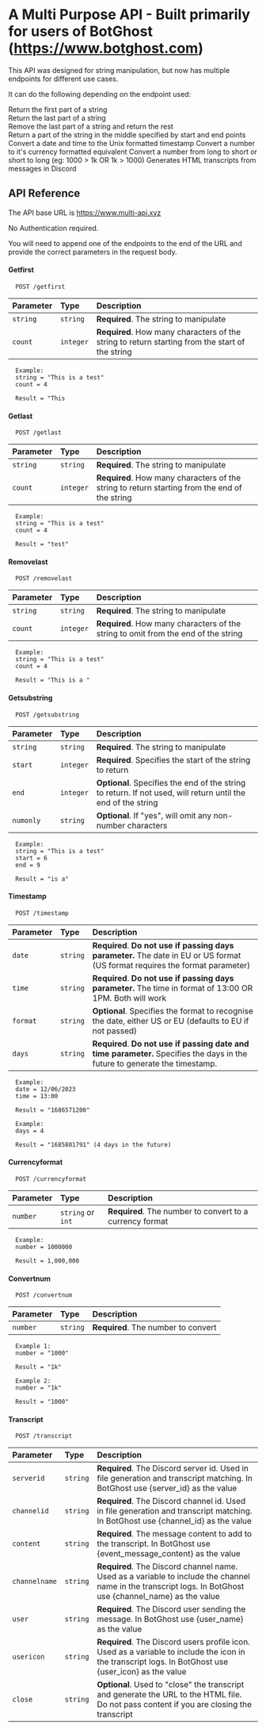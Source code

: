 # A Multi Purpose API - Built primarily for users of BotGhost (https://www.botghost.com)

This API was designed for string manipulation, but now has multiple endpoints for different use cases.

It can do the following depending on the endpoint used:

Return the first part of a string  
Return the last part of a string  
Remove the last part of a string and return the rest  
Return a part of the string in the middle specified by start and end points
Convert a date and time to the Unix formatted timestamp
Convert a number to it's currency formatted equivalent
Convert a number from long to short or short to long (eg: 1000 > 1k OR 1k > 1000)
Generates HTML transcripts from messages in Discord

## API Reference

The API base URL is https://www.multi-api.xyz

No Authentication required.

You will need to append one of the endpoints to the end of the URL and provide the correct parameters in the request body.

#### Getfirst

```
  POST /getfirst
```

| Parameter | Type     | Description                |
| :-------- | :------- | :------------------------- |
| `string` | `string` | **Required**. The string to manipulate |
| `count` | `integer` | **Required**. How many characters of the string to return starting from the start of the string |

```
  Example:
  string = "This is a test"
  count = 4

  Result = "This
```

#### Getlast

```
  POST /getlast
```

| Parameter | Type     | Description                |
| :-------- | :------- | :------------------------- |
| `string` | `string` | **Required**. The string to manipulate |
| `count` | `integer` | **Required**. How many characters of the string to return starting from the end of the string |

```
  Example:
  string = "This is a test"
  count = 4

  Result = "test"
```
#### Removelast

```
  POST /removelast
```

| Parameter | Type     | Description                |
| :-------- | :------- | :------------------------- |
| `string` | `string` | **Required**. The string to manipulate |
| `count` | `integer` | **Required**. How many characters of the string to omit from the end of the string |

```
  Example:
  string = "This is a test"
  count = 4

  Result = "This is a "
```
#### Getsubstring

```
  POST /getsubstring
```

| Parameter | Type     | Description                |
| :-------- | :------- | :------------------------- |
| `string` | `string` | **Required**. The string to manipulate |
| `start` | `integer` | **Required**. Specifies the start of the string to return |
| `end` | `integer` | **Optional**. Specifies the end of the string to return. If not used, will return until the end of the string |
| `numonly` | `string` | **Optional**. If "yes", will omit any non-number characters |

```
  Example:
  string = "This is a test"
  start = 6
  end = 9

  Result = "is a"
```
#### Timestamp

```
  POST /timestamp
```

| Parameter | Type     | Description                |
| :-------- | :------- | :------------------------- |
| `date` | `string` | **Required**. **Do not use if passing days parameter.** The date in EU or US format (US format requires the format parameter) |
| `time` | `string` | **Required**. **Do not use if passing days parameter.** The time in format of 13:00 OR 1PM. Both will work |
| `format` | `string` | **Optional**. Specifies the format to recognise the date, either US or EU (defaults to EU if not passed) |
| `days` | `string` | **Required**. **Do not use if passing date and time parameter.** Specifies the days in the future to generate the timestamp. |

```
  Example:
  date = 12/06/2023
  time = 13:00

  Result = "1686571200"

  Example:
  days = 4

  Result = "1685801791" (4 days in the future)
```
#### Currencyformat

```
  POST /currencyformat
```

| Parameter | Type     | Description                |
| :-------- | :------- | :------------------------- |
| `number` | `string` or `int` | **Required**. The number to convert to a currency format |

```
  Example:
  number = 1000000

  Result = 1,000,000
```
#### Convertnum

```
  POST /convertnum
```

| Parameter | Type     | Description                |
| :-------- | :------- | :------------------------- |
| `number` | `string` | **Required**. The number to convert |

```
  Example 1:
  number = "1000"

  Result = "1k"

  Example 2:
  number = "1k"

  Result = "1000"
```
#### Transcript

```
  POST /transcript
```

| Parameter | Type     | Description                |
| :-------- | :------- | :------------------------- |
| `serverid` | `string` | **Required**. The Discord server id. Used in file generation and transcript matching. In BotGhost use {server_id} as the value |
| `channelid` | `string` | **Required**. The Discord channel id. Used in file generation and transcript matching. In BotGhost use {channel_id} as the value |
| `content` | `string` | **Required**. The message content to add to the transcript. In BotGhost use {event_message_content} as the value  |
| `channelname` | `string` | **Required**. The Discord channel name. Used as a variable to include the channel name in the transcript logs. In BotGhost use {channel_name} as the value |
| `user` | `string` | **Required**. The Discord user sending the message. In BotGhost use {user_name} as the value |
| `usericon` | `string` | **Required**. The Discord users profile icon. Used as a variable to include the icon in the transcript logs. In BotGhost use {user_icon} as the value |
| `close` | `string` | **Optional**. Used to "close" the transcript and generate the URL to the HTML file. Do not pass content if you are closing the transcript |

